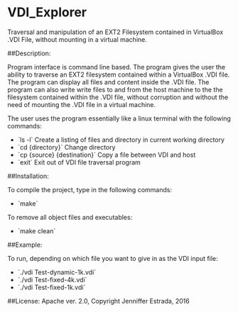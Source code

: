 # VDI_Explorer 
<p>Traversal and manipulation of an EXT2 Filesystem contained in VirtualBox .VDI File, without mounting in a virtual machine.</p>

##Description:
<p>Program interface is command line based. The program gives the user the ability to traverse an EXT2 filesystem contained within a VirtualBox .VDI file. The program can display all files and content inside the .VDI file. The program can also write write files to and from the host machine to the the filesystem contained within the .VDI file, without corruption and without the need of mounting the .VDI file in a virtual machine. </p>

<p>The user uses the program essentially like a linux terminal with the following commands:</p>
<ul>
  <li>`ls -l`  Create a listing of files and directory in current working directory</li>
  <li>`cd {directory}` Change directory</li>
  <li>`cp {source} {destination}` Copy a file between VDI and host</li>
  <li>`exit` Exit out of VDI file traversal program</li>
</ul>

##Installation:
<p>To compile the project, type in the following commands: </p>
<ul>
  <li>`make`</li>
</ul>

<p>To remove all object files and executables:</p>
<ul>
  <li>`make clean`</li>
</ul>

##Example:
<p>To run, depending on which file you want to give in as the VDI input file:</p>
<ul>
  <li>`./vdi Test-dynamic-1k.vdi`</li>
  <li>`./vdi Test-fixed-4k.vdi`</li>
  <li>`./vdi Test-fixed-1k.vdi`</li>
</ul>

##License: 
Apache ver. 2.0, Copyright Jenniffer Estrada, 2016

